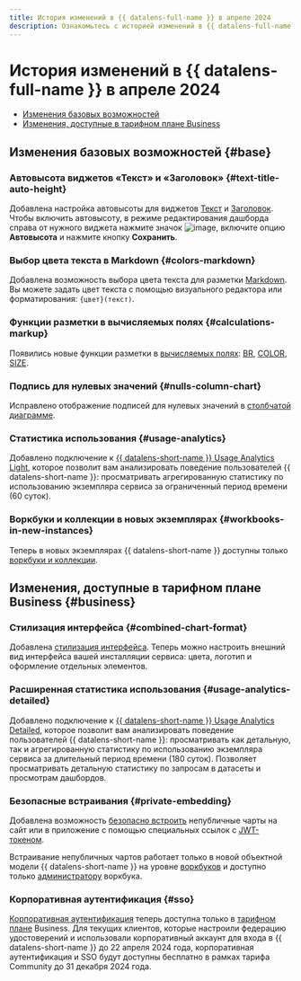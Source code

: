 ```yaml
---
title: История изменений в {{ datalens-full-name }} в апреле 2024
description: Ознакомьтесь с историей изменений в {{ datalens-full-name }} за апрель 2024.
---
```


# История изменений в {{ datalens-full-name }} в апреле 2024


* [Изменения базовых возможностей](#base)
* [Изменения, доступные в тарифном плане Business](#business)

## Изменения базовых возможностей {#base}


### Автовысота виджетов «Текст» и «Заголовок» {#text-title-auto-height}

Добавлена настройка автовысоты для виджетов [Текст](../dashboard/widget.md#text) и [Заголовок](../dashboard/widget.md#title). Чтобы включить автовысоту, в режиме редактирования дашборда справа от нужного виджета нажмите значок ![image](../../_assets/console-icons/gear.svg), включите опцию **Автовысота** и нажмите кнопку **Сохранить**.

### Выбор цвета текста в Markdown {#colors-markdown}

Добавлена возможность выбора цвета текста для разметки [Markdown](../dashboard/markdown.md#text-color). Вы можете задать цвет текста с помощью визуального редактора или форматирования: `{цвет}(текст)`.

### Функции разметки в вычисляемых полях {#calculations-markup}

Появились новые функции разметки в [вычисляемых полях](../concepts/calculations/index.md): [BR](../function-ref/BR.md), [COLOR](../function-ref/COLOR.md), [SIZE](../function-ref/SIZE.md).


### Подпись для нулевых значений {#nulls-column-chart}

Исправлено отображение подписей для нулевых значений в [столбчатой диаграмме](../visualization-ref/column-chart.md).


### Статистика использования {#usage-analytics}

Добавлено подключение к [{{ datalens-short-name }} Usage Analytics Light](../operations/connection/create-usage-tracking.md), которое позволит вам анализировать поведение пользователей {{ datalens-short-name }}: просматривать агрегированную статистику по использованию экземпляра сервиса за ограниченный период времени (60 суток).

### Воркбуки и коллекции в новых экземплярах {#workbooks-in-new-instances}

Теперь в новых экземплярах {{ datalens-short-name }} доступны только [воркбуки и коллекции](../workbooks-collections/index.md#enable-workbooks).

## Изменения, доступные в тарифном плане Business {#business}

### Стилизация интерфейса {#combined-chart-format}

Добавлена [стилизация интерфейса](../settings/ui-customization.md). Теперь можно настроить внешний вид интерфейса вашей инсталляции сервиса: цвета, логотип и оформление отдельных элементов.

### Расширенная статистика использования {#usage-analytics-detailed}

Добавлено подключение к [{{ datalens-short-name }} Usage Analytics Detailed](../operations/connection/create-usage-tracking.md), которое позволит вам анализировать поведение пользователей {{ datalens-short-name }}: просматривать как детальную, так и агрегированную статистику по использованию экземпляра сервиса за длительный период времени (180 суток). Позволяет просматривать детальную статистику по запросам в датасеты и просмотрам дашбордов.

### Безопасные встраивания {#private-embedding}

Добавлена возможность [безопасно встроить](../security/private-embedded-objects.md) непубличные чарты на сайт или в приложение с помощью специальных ссылок с [JWT-токеном](https://ru.wikipedia.org/wiki/JSON_Web_Token).

Встраивание непубличных чартов работает только в новой объектной модели {{ datalens-short-name }} на уровне [воркбуков](../workbooks-collections/index.md) и доступно только [администратору](../security/roles.md#workbooks-admin) воркбука.

### Корпоративная аутентификация {#sso}

[Корпоративная аутентификация](../security/add-new-user.md#federated-user) теперь доступна только в [тарифном плане](../pricing.md#service-plans) Business. Для текущих клиентов, которые настроили федерацию удостоверений и использовали корпоративный аккаунт для входа в {{ datalens-short-name }} до 22 апреля 2024 года, корпоративная аутентификация и SSO будут доступны бесплатно в рамках тарифа Community до 31 декабря 2024 года.

